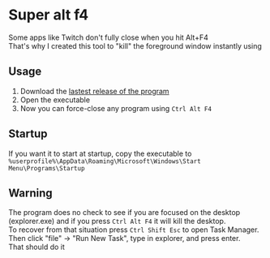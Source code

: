 # Super alt f4
Some apps like Twitch don't fully close when you hit Alt+F4  
That's why I created this tool to "kill" the foreground window instantly using

## Usage
1. Download the [lastest release of the program](//github.com/Antosser/super-alt-f4/releases/latest)
1. Open the executable
1. Now you can force-close any program using `Ctrl Alt F4`

## Startup
If you want it to start at startup, copy the executable to `%userprofile%\AppData\Roaming\Microsoft\Windows\Start Menu\Programs\Startup`  

## Warning
The program does no check to see if you are focused on the desktop (explorer.exe) and if you press `Ctrl Alt F4` it will kill the desktop.  
To recover from that situation press `Ctrl Shift Esc` to open Task Manager.  
Then click "file" -> "Run New Task", type in explorer, and press enter.  
That should do it
